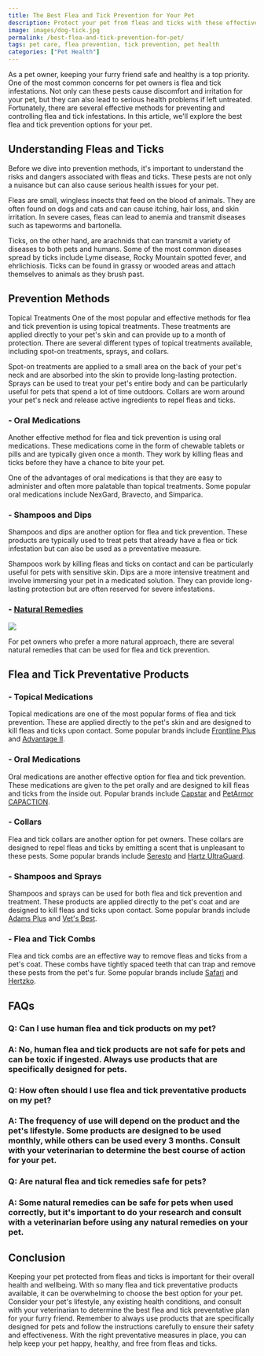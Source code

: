 ```yaml
---
title: The Best Flea and Tick Prevention for Your Pet
description: Protect your pet from fleas and ticks with these effective prevention methods. Learn about the best products and techniques to keep your furry friend safe.
image: images/dog-tick.jpg
permalink: /best-flea-and-tick-prevention-for-pet/
tags: pet care, flea prevention, tick prevention, pet health
categories: ["Pet Health"]
---
```



As a pet owner, keeping your furry friend safe and healthy is a top priority. One of the most common concerns for pet owners is flea and tick infestations. Not only can these pests cause discomfort and irritation for your pet, but they can also lead to serious health problems if left untreated. Fortunately, there are several effective methods for preventing and controlling flea and tick infestations. In this article, we'll explore the best flea and tick prevention options for your pet.

## Understanding Fleas and Ticks

Before we dive into prevention methods, it's important to understand the risks and dangers associated with fleas and ticks. These pests are not only a nuisance but can also cause serious health issues for your pet.

Fleas are small, wingless insects that feed on the blood of animals. They are often found on dogs and cats and can cause itching, hair loss, and skin irritation. In severe cases, fleas can lead to anemia and transmit diseases such as tapeworms and bartonella.

Ticks, on the other hand, are arachnids that can transmit a variety of diseases to both pets and humans. Some of the most common diseases spread by ticks include Lyme disease, Rocky Mountain spotted fever, and ehrlichiosis. Ticks can be found in grassy or wooded areas and attach themselves to animals as they brush past.

##  Prevention Methods

Topical Treatments
One of the most popular and effective methods for flea and tick prevention is using topical treatments. These treatments are applied directly to your pet's skin and can provide up to a month of protection. There are several different types of topical treatments available, including spot-on treatments, sprays, and collars.

Spot-on treatments are applied to a small area on the back of your pet's neck and are absorbed into the skin to provide long-lasting protection. Sprays can be used to treat your pet's entire body and can be particularly useful for pets that spend a lot of time outdoors. Collars are worn around your pet's neck and release active ingredients to repel fleas and ticks.

### - Oral Medications
Another effective method for flea and tick prevention is using oral medications. These medications come in the form of chewable tablets or pills and are typically given once a month. They work by killing fleas and ticks before they have a chance to bite your pet.

One of the advantages of oral medications is that they are easy to administer and often more palatable than topical treatments. Some popular oral medications include NexGard, Bravecto, and Simparica.

### - Shampoos and Dips
Shampoos and dips are another option for flea and tick prevention. These products are typically used to treat pets that already have a flea or tick infestation but can also be used as a preventative measure.

Shampoos work by killing fleas and ticks on contact and can be particularly useful for pets with sensitive skin. Dips are a more intensive treatment and involve immersing your pet in a medicated solution. They can provide long-lasting protection but are often reserved for severe infestations.

### - [Natural Remedies](https://amzn.to/3zfCiqG)

<a href="https://www.amazon.com/TevraPet-Naturals-Prevention-Natural-Collar/dp/B086MQ91L9?crid=2S7Y8LMV0R82J&keywords=Natural+Remedies+for+ticks+and+fleas&qid=1680173760&sprefix=natural+remedies+for+ticks+and+flea%2Caps%2C239&sr=8-3-spons&psc=1&spLa=ZW5jcnlwdGVkUXVhbGlmaWVyPUEzNlBCVDNOSElDRktPJmVuY3J5cHRlZElkPUEwODU2NDA1MjRERTI1M1RNWFozMiZlbmNyeXB0ZWRBZElkPUEwNzcxNjk4MUtaWDc1V0ZZTzlSTiZ3aWRnZXROYW1lPXNwX2F0ZiZhY3Rpb249Y2xpY2tSZWRpcmVjdCZkb05vdExvZ0NsaWNrPXRydWU%3D&linkCode=li2&tag=forpetswith01-20&linkId=a2021fb6a23d9fa2dba4aecf6cf47c23&language=en_US&ref_=as_li_ss_il" target="_blank"><img border="0" src="//ws-na.amazon-adsystem.com/widgets/q?_encoding=UTF8&ASIN=B086MQ91L9&Format=_SL160_&ID=AsinImage&MarketPlace=US&ServiceVersion=20070822&WS=1&tag=forpetswith01-20&language=en_US" ></a><img src="https://ir-na.amazon-adsystem.com/e/ir?t=forpetswith01-20&language=en_US&l=li2&o=1&a=B086MQ91L9" width="1" height="1" border="0" alt="" style="border:none !important; margin:0px !important;" />

For pet owners who prefer a more natural approach, there are several natural remedies that can be used for flea and tick prevention.

##  Flea and Tick Preventative Products

### - Topical Medications
Topical medications are one of the most popular forms of flea and tick prevention. These are applied directly to the pet's skin and are designed to kill fleas and ticks upon contact. Some popular brands include [Frontline Plus](https://amzn.to/3LYlUSZ) and [Advantage II](https://amzn.to/3G285Pw).

### - Oral Medications
Oral medications are another effective option for flea and tick prevention. These medications are given to the pet orally and are designed to kill fleas and ticks from the inside out. Popular brands include [Capstar](https://amzn.to/3KjBF5H) and [PetArmor CAPACTION](https://amzn.to/40JM6ov).

### - Collars
Flea and tick collars are another option for pet owners. These collars are designed to repel fleas and ticks by emitting a scent that is unpleasant to these pests. Some popular brands include [Seresto](https://amzn.to/3LYmgch) and [Hartz UltraGuard](https://amzn.to/3M3lcnn).

### - Shampoos and Sprays
Shampoos and sprays can be used for both flea and tick prevention and treatment. These products are applied directly to the pet's coat and are designed to kill fleas and ticks upon contact. Some popular brands include [Adams Plus](https://amzn.to/40pWMZC) and [Vet's Best](https://amzn.to/3lYJ54P).

### - Flea and Tick Combs
Flea and tick combs are an effective way to remove fleas and ticks from a pet's coat. These combs have tightly spaced teeth that can trap and remove these pests from the pet's fur. Some popular brands include [Safari](https://amzn.to/3Ztqdsr) and [Hertzko](https://amzn.to/3nnLrKY).

## FAQs

### Q:  Can I use human flea and tick products on my pet?
### A:  No, human flea and tick products are not safe for pets and can be toxic if ingested. Always use products that are specifically designed for pets.

### Q:  How often should I use flea and tick preventative products on my pet?
### A:  The frequency of use will depend on the product and the pet's lifestyle. Some products are designed to be used monthly, while others can be used every 3 months. Consult with your veterinarian to determine the best course of action for your pet.

### Q:  Are natural flea and tick remedies safe for pets?
### A:  Some natural remedies can be safe for pets when used correctly, but it's important to do your research and consult with a veterinarian before using any natural remedies on your pet.

## Conclusion

Keeping your pet protected from fleas and ticks is important for their overall health and wellbeing. With so many flea and tick preventative products available, it can be overwhelming to choose the best option for your pet. Consider your pet's lifestyle, any existing health conditions, and consult with your veterinarian to determine the best flea and tick preventative plan for your furry friend. Remember to always use products that are specifically designed for pets and follow the instructions carefully to ensure their safety and effectiveness. With the right preventative measures in place, you can help keep your pet happy, healthy, and free from fleas and ticks.